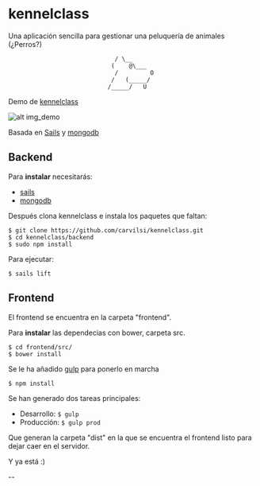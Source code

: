 # kennelclass
Una aplicación sencilla para gestionar una peluquería de animales (¿Perros?)       

								  / \__           
 								 (    @\___      
								  /         O     
								 /   (_____/      
								/_____/   U       


Demo de [kennelclass](http://5.196.11.71:1337/)


![alt img_demo](http://5.196.11.71/images/kennel_demo.png)


Basada en [Sails](http://sailsjs.org) y [mongodb](http://www.mongodb.org/)

## Backend

Para **instalar** necesitarás:

* [sails](http://sailsjs.org/#/getStarted)
* [mongodb](http://www.mongodb.org/downloads)

Después clona kennelclass e instala los paquetes que faltan:

```
$ git clone https://github.com/carvilsi/kennelclass.git
$ cd kennelclass/backend
$ sudo npm install
```

Para ejecutar:

`$ sails lift`

## Frontend

El frontend se encuentra en la carpeta "frontend".

Para **instalar** las dependecias con bower, carpeta src.

```
$ cd frontend/src/
$ bower install
```


Se le ha añadido [gulp](http://gulpjs.com/) para ponerlo en marcha

`$ npm install`

Se han generado dos tareas principales:

* Desarrollo: `$ gulp`
* Producción: `$ gulp prod`

Que generan la carpeta "dist" en la que se encuentra el frontend listo para dejar caer en el servidor.

Y ya está :)

--
